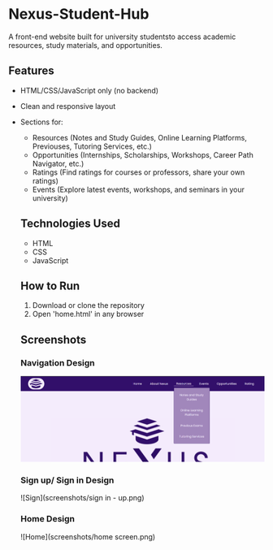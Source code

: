 # Nexus-Student-Hub

A front-end website built for university studentsto access academic resources, study materials, and opportunities.

## Features
- HTML/CSS/JavaScript only (no backend)
- Clean and responsive layout
- Sections for:
  - Resources (Notes and Study Guides, Online Learning Platforms, Previouses, Tutoring Services, etc.)
  - Opportunities (Internships, Scholarships, Workshops, Career Path Navigator, etc.)
  - Ratings (Find ratings for courses or professors, share your own ratings)
  - Events (Explore latest events, workshops, and seminars in your university)
 
  ## Technologies Used
  - HTML
  - CSS
  - JavaScript
 
  ## How to Run
  1. Download or clone the repository
  2. Open 'home.html' in any browser
 
  ## Screenshots

  ### Navigation Design
  ![Nav](screenshots/nav.png)

  ### Sign up/ Sign in Design
  ![Sign](screenshots/sign in - up.png)

  ### Home Design
  ![Home](screenshots/home screen.png)

